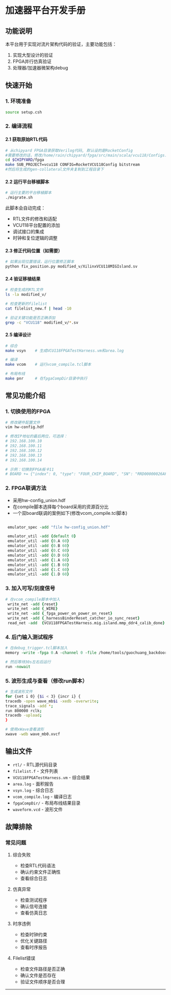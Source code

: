 # 加速器平台开发手册

## 功能说明
本平台用于实现对流片架构代码的验证，主要功能包括：
1. 实现大型设计的验证
2. FPGA并行仿真验证
3. 处理器/加速器微架构debug

## 快速开始

### 1. 环境准备
```bash
source setup.csh
```

### 2. 编译流程

#### 2.1 获取原始RTL代码
```bash
# 从chipyard FPGA目录获取Verilog代码, 默认设的是RocketConfig
#需要修改的话，修改/home/rain/chipyard/fpga/src/main/scala/vcu118/Configs.scala文件
cd $CHIPYARD/fpga
make SUB_PROJECT=vcu118 CONFIG=RocketVCU118Config bitstream
#然后将生成的gen-collateral文件夹复制到工程目录下
```

#### 2.2 运行平台移植脚本
```bash
# 运行主要的平台移植脚本
./migrate.sh
```
此脚本会自动完成：
- RTL文件的修改和适配
- VCU118平台配置的添加
- 调试接口的集成
- 时钟和复位逻辑的调整


#### 2.3 修正代码位置（如需要）
```bash
# 如果出现位置错误，运行位置修正脚本
python fix_position.py modified_v/XilinxVCU118MIGIsland.sv
```

#### 2.4 验证移植结果
```bash
# 检查生成的RTL文件
ls -la modified_v/

# 检查更新的filelist
cat filelist_new.f | head -10

# 验证关键功能是否正确添加
grep -c "VCU118" modified_v/*.sv
```

#### 2.5 编译设计
```bash
# 综合
make vsyn    # 生成VCU118FPGATestHarness.vm和area.log

# 编译
make vcom    # 运行vcom_compile.tcl脚本

# 布局布线
make pnr     # 在fpgaCompDir目录中执行

```

## 常见功能介绍

### 1. 切换使用的FPGA
```bash
# 修改硬件配置文件
vim hw-config.hdf

# 修改IP地址的最后两位，可选择：
# 192.168.100.10
# 192.168.100.11  
# 192.168.100.12
# 192.168.100.13
# 192.168.100.14

# 示例：切换到FPGA板卡11
# BOARD += {"index": 0, "type": "FOUR_CHIP_BOARD", "SN": "RRD00000026AFE0", "CLK": 0, "IP": "192.168.100.11"}

```

### 2. FPGA联调方法
- 采用hw-config_union.hdf
- 在compile脚本选择每个board采用的资源百分比
- 一个双board联调的案例如下(修改vcom_compile.tcl脚本)

```tcl

 emulator_spec -add "file hw-config_union.hdf"

 emulator_util -add {default 0}
 emulator_util -add {0.A 60}
 emulator_util -add {0.B 60}
 emulator_util -add {0.C 60}
 emulator_util -add {0.D 60}
 emulator_util -add {1.A 60}
 emulator_util -add {1.B 60}
 emulator_util -add {1.C 60}
 emulator_util -add {1.D 60}

```

### 3. 加入可写/刻度信号
```tcl
# 在vcom_compile脚本中加入
 write_net -add {reset}
 write_net -add {_WIRE}
 write_net -add {_fpga_power_on_power_on_reset}
 write_net -add {_harnessBinderReset_catcher_io_sync_reset}
 read_net -add  {VCU118FPGATestHarness.mig.island.mmp_ddr4_calib_done}
```

### 4. 后门输入测试程序
```tcl
# 在debug_trigger.tcl脚本加入
memory -write -fpga 0.A -channel 0 -file /home/tools/guochuang_backdoor_data/brno_c_22.hex

# 然后等待30s左右后运行
run -nowait

```

### 5. 波形生成与查看（修改run脚本）
```bash
# 生成波形文件
for {set i 0} {$i < 3} {incr i} {
tracedb -open wave_mb$i -xedb -overwrite;
trace_signals -add *;
run 800000 rclk;
tracedb -upload;
}

# 使用xWave查看波形
xwave -wdb wave_mb0.xvcf
```

## 输出文件
- `rtl/` - RTL源代码目录
- `filelist.f` - 文件列表
- `VCU118FPGATestHarness.vm` - 综合结果
- `area.log` - 面积报告
- `vsyn.log` - 综合日志
- `vcom_compile.log` - 编译日志
- `fpgaCompDir/` - 布局布线结果目录
- `waveform.vcd` - 波形文件

## 故障排除

### 常见问题
1. 综合失败
   - 检查RTL代码语法
   - 确认约束文件正确性
   - 查看综合日志

2. 仿真异常
   - 检查测试程序
   - 确认信号连接
   - 查看仿真日志

3. 时序违例
   - 检查时钟约束
   - 优化关键路径
   - 查看时序报告

4. Filelist错误
   - 检查文件路径是否正确
   - 确认文件是否存在
   - 验证文件顺序是否合理

---